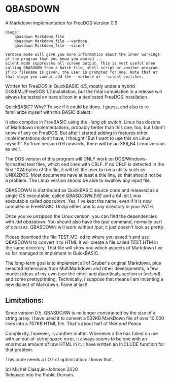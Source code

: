 # QBASDOWN
A Markdown implementation for FreeDOS
Version 0.6

~~~
Usage:
	qbasdown Markdown_file
	qbasdown Markdown_file --verbose
	qbasdown Markdown_file --silent

Verbose mode will give you more information about the inner workings
of the program than you knew you wanted ...
Silent mode suppresses all screen output. This is most useful when
calling QBASDOWN from a batch file, shell script or another program.
If no filename is given, the user is prompted for one. Note that at
that stage you cannot add the --verbose or --silent switches.
~~~
Written for FreeDOS in QuickBASIC 4.5, mostly under a hybrid DOSEMU/FreeDOS 1.2 installation, but the final compilation in a release will always be tested on bare silicon in a dedicated FreeDOS installation.

QuickBASIC? Why? To see if it could be done, I guess, and also to re-familiarize myself with this BASIC dialect.

It also compiles in FreeBASIC using the *-lang qb* switch. Linux has dozens of Markdown implementations, probably better than this one, too, but I don't know of any on FreeDOS. But after I started adding in features other implementations don't have, I thought "But I want to use this on Linux myself!" So from version 0.6 onwards, there will be an X86_64 Linux version as well.

The DOS version of this program will ONLY work on DOS/Windows-formatted text files, which end lines with CRLF. If no CRLF is detected in the first 1024 bytes of the file, it will tell the user to run a utility such as UNIX2DOS. Most documents have at least a title line, so that should not be a problem. The Linux version should be able to swallow any input file.

QBASDOWN is distributed as QuickBASIC source code and released as a single OS executable, called *QBASDOWN.EXE* and a 64-bit Linux executable called *qbasdown*. Yes, I've kept the name, even if it is now compiled in FreeBASIC. Unzip either one to any directory in your PATH.

Once you've unzipped the Linux version, you can find the dependencies with *ldd qbasdown*. You should also have the *tput* command, normally part of *ncurses*. QBASDOWN will work without *tput*, it just doesn't look as pretty.

Please download the file TEST.MD, cd to where you saved it and use QBASDOWN to convert it to HTML.It will create a file called TEST.HTM in the same directory. That file will show you which aspects of Markdown I've so far managed to implement in QuickBASIC.

The long-term goal is to implement all of Gruber's original Markdown, plus selected extensions from MultiMarkdown and other developments, a few modest ideas of my own (see the emoji and diacriticals section in *test.md*), and some prettyprinting. Technically, I suppose that means I am inventing a new dialect of Markdown. Fame at last!

Limitations:
------------

Since version 0.5, QBASDOWN is no longer constrained by the size of a string array. I have used it to convert a 532KB MarkDown file of over 10 000 lines into a 707KB HTML file. That's about half of *War and Peace*.

Complexity, however, is another matter. Whenever a file has failed on me with an out-of-string space error, it always seems to be one with an enormous amount of raw HTML in it. I have written an INCLUDE function for that problem.

This code needs a LOT of optimization. I know that.

(c) Michel Clasquin-Johnson 2020  
Released into the Public Domain.
